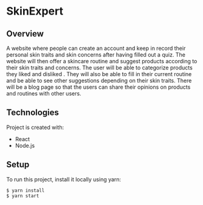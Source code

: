 # SkinExpert

## Overview

 A website where people can create an account and keep in record their  personal skin traits and skin concerns after having filled out a quiz. The website will then offer a skincare routine and suggest products according to their skin traits and concerns. The user will be able to categorize products they liked and disliked . They will also be able to fill in their current routine and be able to see other suggestions depending on their skin traits. There will be a blog page so that the users  can share their opinions on products and routines with other users.

## Technologies
Project is created with:
* React
* Node.js

## Setup
To run this project, install it locally using yarn:

```
$ yarn install
$ yarn start
```
